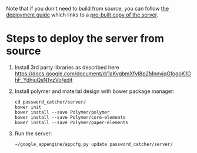 Note that if you don't need to build from source, you can follow
[the deployment guide](https://docs.google.com/document/d/1Rz5NLa4chL5LL1rOhbQRicFetSWeCFmQS8MM5CcP7VM/edit#)
which links to a [pre-built copy of the server](https://drive.google.com/corp/drive/folders/0B2KF7pBZBW7ifmxuQ3pBajVsWmlYMnYzdE1DWXBEMW1MU2o2WGh5ZG9HOW54bXlWbHNWQ00).

# Steps to deploy the server from source

1. Install 3rd party libraries as described here https://docs.google.com/document/d/1aKvgbmXfyI8p2MnnvjqGfogoK1GhF_YdhiuQsN1vzVo/edit

2. Install polymer and material design with bower package manager:

    ```shell
    cd password_catcher/server/
    bower init
    bower install --save Polymer/polymer
    bower install --save Polymer/core-elements
    bower install --save Polymer/paper-elements
    ```

3. Run the server:

    ```shell
    ~/google_appengine/appcfg.py update password_catcher/server/

    ```

